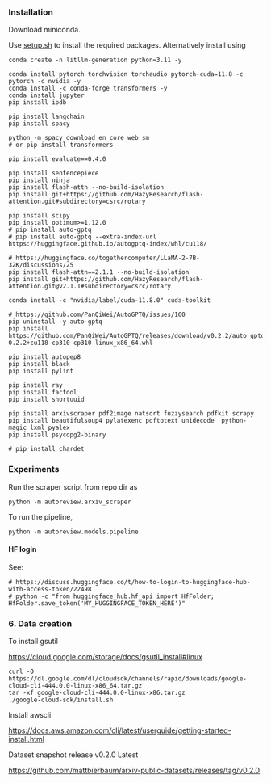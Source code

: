 ### Installation

Download miniconda.

Use [setup.sh](./setup.sh) to install the required packages. Alternatively install using

```
conda create -n litllm-generation python=3.11 -y
```

```
conda install pytorch torchvision torchaudio pytorch-cuda=11.8 -c pytorch -c nvidia -y
conda install -c conda-forge transformers -y
conda install jupyter
pip install ipdb

pip install langchain
pip install spacy

python -m spacy download en_core_web_sm
# or pip install transformers

pip install evaluate==0.4.0

pip install sentencepiece
pip install ninja
pip install flash-attn --no-build-isolation
pip install git+https://github.com/HazyResearch/flash-attention.git#subdirectory=csrc/rotary

pip install scipy
pip install optimum>=1.12.0
# pip install auto-gptq
# pip install auto-gptq --extra-index-url https://huggingface.github.io/autogptq-index/whl/cu118/

```


```
# https://huggingface.co/togethercomputer/LLaMA-2-7B-32K/discussions/25
pip install flash-attn==2.1.1 --no-build-isolation
pip install git+https://github.com/HazyResearch/flash-attention.git@v2.1.1#subdirectory=csrc/rotary

conda install -c "nvidia/label/cuda-11.8.0" cuda-toolkit

# https://github.com/PanQiWei/AutoGPTQ/issues/160
pip uninstall -y auto-gptq
pip install https://github.com/PanQiWei/AutoGPTQ/releases/download/v0.2.2/auto_gptq-0.2.2+cu118-cp310-cp310-linux_x86_64.whl

```

```
pip install autopep8
pip install black
pip install pylint
```

```
pip install ray
pip install factool
pip install shortuuid
```

```
pip install arxivscraper pdf2image natsort fuzzysearch pdfkit scrapy 
pip install beautifulsoup4 pylatexenc pdftotext unidecode  python-magic lxml pyalex
pip install psycopg2-binary

# pip install chardet
```

### Experiments

Run the scraper script from repo dir as 

```
python -m autoreview.arxiv_scraper
```

To run the pipeline, 

```
python -m autoreview.models.pipeline
```

#### HF login

See: 
```
# https://discuss.huggingface.co/t/how-to-login-to-huggingface-hub-with-access-token/22498
# python -c "from huggingface_hub.hf_api import HfFolder; HfFolder.save_token('MY_HUGGINGFACE_TOKEN_HERE')"    
```

### 6. Data creation 

To install gsutil

https://cloud.google.com/storage/docs/gsutil_install#linux

```
curl -O https://dl.google.com/dl/cloudsdk/channels/rapid/downloads/google-cloud-cli-444.0.0-linux-x86_64.tar.gz
tar -xf google-cloud-cli-444.0.0-linux-x86.tar.gz
./google-cloud-sdk/install.sh

```

Install awscli

https://docs.aws.amazon.com/cli/latest/userguide/getting-started-install.html

Dataset snapshot release v0.2.0 Latest

https://github.com/mattbierbaum/arxiv-public-datasets/releases/tag/v0.2.0


